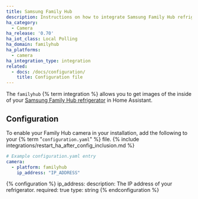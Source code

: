 ```yaml
---
title: Samsung Family Hub
description: Instructions on how to integrate Samsung Family Hub refrigerator cameras within Home Assistant.
ha_category:
  - Camera
ha_release: '0.70'
ha_iot_class: Local Polling
ha_domain: familyhub
ha_platforms:
  - camera
ha_integration_type: integration
related:
  - docs: /docs/configuration/
    title: Configuration file
---
```


The `familyhub` {% term integration %}  allows you to get images of the inside of your [Samsung Family Hub refrigerator](https://www.samsung.com/us/explore/family-hub-refrigerator/connected-hub/) in Home Assistant.

## Configuration

To enable your Family Hub camera in your installation, add the following to your {% term "`configuration.yaml`" %} file.
{% include integrations/restart_ha_after_config_inclusion.md %}

```yaml
# Example configuration.yaml entry
camera:
  - platform: familyhub
    ip_address: "IP_ADDRESS"
```

{% configuration %}
ip_address:
  description: The IP address of your refrigerator.
  required: true
  type: string
{% endconfiguration %}
